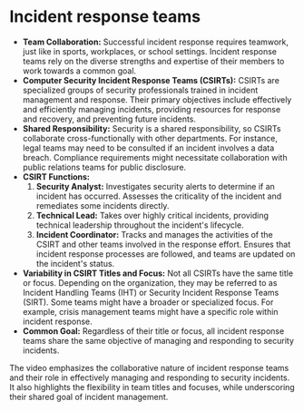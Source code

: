 # Incident response teams

- **Team Collaboration:** Successful incident response requires teamwork, just like in sports, workplaces, or school settings. Incident response teams rely on the diverse strengths and expertise of their members to work towards a common goal.
- **Computer Security Incident Response Teams (CSIRTs):** CSIRTs are specialized groups of security professionals trained in incident management and response. Their primary objectives include effectively and efficiently managing incidents, providing resources for response and recovery, and preventing future incidents.
- **Shared Responsibility:** Security is a shared responsibility, so CSIRTs collaborate cross-functionally with other departments. For instance, legal teams may need to be consulted if an incident involves a data breach. Compliance requirements might necessitate collaboration with public relations teams for public disclosure.
- **CSIRT Functions:**
	1. **Security Analyst:** Investigates security alerts to determine if an incident has occurred. Assesses the criticality of the incident and remediates some incidents directly.
	2. **Technical Lead:** Takes over highly critical incidents, providing technical leadership throughout the incident's lifecycle.
	3. **Incident Coordinator:** Tracks and manages the activities of the CSIRT and other teams involved in the response effort. Ensures that incident response processes are followed, and teams are updated on the incident's status.
- **Variability in CSIRT Titles and Focus:** Not all CSIRTs have the same title or focus. Depending on the organization, they may be referred to as Incident Handling Teams (IHT) or Security Incident Response Teams (SIRT). Some teams might have a broader or specialized focus. For example, crisis management teams might have a specific role within incident response.
- **Common Goal:** Regardless of their title or focus, all incident response teams share the same objective of managing and responding to security incidents.

The video emphasizes the collaborative nature of incident response teams and their role in effectively managing and responding to security incidents. It also highlights the flexibility in team titles and focuses, while underscoring their shared goal of incident management.